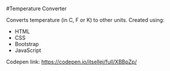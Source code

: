 #Temperature Converter

Converts temperature (in C, F or K) to other units.
Created using:
- HTML
- CSS
- Bootstrap
- JavaScript

Codepen link:
https://codepen.io/itsellej/full/XBBpZp/
